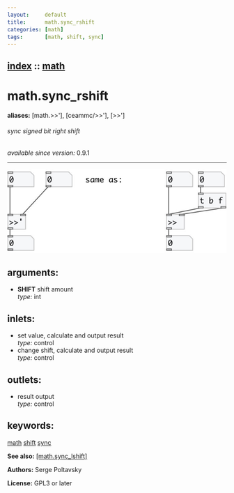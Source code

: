 ```yaml
---
layout:     default
title:      math.sync_rshift
categories: [math]
tags:       [math, shift, sync]
---
```

[index](index.html) :: [math](category_math.html)
---

# math.sync_rshift
**aliases:** [math.&gt;&gt;&#39;], [ceammc/&gt;&gt;&#39;], [&gt;&gt;&#39;]


###### sync signed bit right shift

*available since version:* 0.9.1

---




[![example](../examples/img/math.sync_rshift.jpg)](../examples/pd/math.sync_rshift.pd)



## arguments:

* **SHIFT**
shift amount<br>
_type:_ int<br>







## inlets:

* set value, calculate and output result<br>
_type:_ control
* change shift, calculate and output result<br>
_type:_ control



## outlets:

* result output<br>
_type:_ control



## keywords:

[math](keywords/math.html)
[shift](keywords/shift.html)
[sync](keywords/sync.html)



**See also:**
[\[math.sync_lshift\]](math.sync_lshift.html)




**Authors:** Serge Poltavsky




**License:** GPL3 or later





